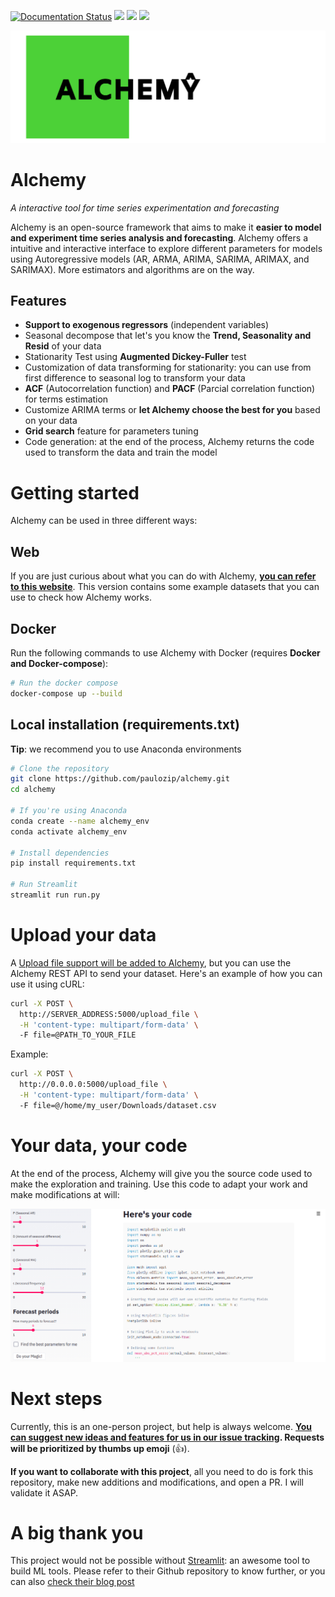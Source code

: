 [![Documentation Status](https://readthedocs.org/projects/python-alchemy/badge/?version=latest)](https://python-alchemy.readthedocs.io/en/latest/?badge=latest)
![](https://img.shields.io/github/languages/top/paulozip/alchemy)
![](https://img.shields.io/github/issues-raw/paulozip/alchemy?color=%4cd137)
![](https://img.shields.io/github/issues-closed/paulozip/alchemy?color=%238e44ad)

![](img/logo.png)
# Alchemy
*A interactive tool for time series experimentation and forecasting*

Alchemy is an open-source framework that aims to make it **easier to model and experiment time series analysis and forecasting**. Alchemy offers a intuitive and interactive interface to explore different parameters for models using Autoregressive models (AR, ARMA, ARIMA, SARIMA, ARIMAX, and SARIMAX). More estimators and algorithms are on the way.

## Features

* **Support to exogenous regressors** (independent variables)
* Seasonal decompose that let's you know the **Trend, Seasonality and Resid** of your data
* Stationarity Test using **Augmented Dickey-Fuller** test
* Customization of data transforming for stationarity: you can use from first difference to seasonal log to transform your data
* **ACF** (Autocorrelation function) and **PACF** (Parcial correlation function) for terms estimation
* Customize ARIMA terms or **let Alchemy choose the best for you** based on your data
* **Grid search** feature for parameters tuning
* Code generation: at the end of the process, Alchemy returns the code used to transform the data and train the model

# Getting started
Alchemy can be used in three different ways:

## Web
If you are just curious about what you can do with Alchemy, **[you can refer to this website](https://projectalchemy.herokuapp.com)**. This version contains some example datasets that you can use to check how Alchemy works.

## Docker
Run the following commands to use Alchemy with Docker (requires **Docker and Docker-compose**):

```bash
# Run the docker compose
docker-compose up --build
```

## Local installation (requirements.txt)
**Tip**: we recommend you to use Anaconda environments

```bash
# Clone the repository
git clone https://github.com/paulozip/alchemy.git
cd alchemy

# If you're using Anaconda
conda create --name alchemy_env
conda activate alchemy_env

# Install dependencies
pip install requirements.txt

# Run Streamlit
streamlit run run.py
```
# Upload your data
A [Upload file support will be added to Alchemy](https://github.com/paulozip/alchemy/issues/4), but you can use the Alchemy REST API to send your dataset. Here's an example of how you can use it using cURL:

```bash
curl -X POST \
  http://SERVER_ADDRESS:5000/upload_file \
  -H 'content-type: multipart/form-data' \       
  -F file=@PATH_TO_YOUR_FILE
```

Example:
```bash
curl -X POST \
  http://0.0.0.0:5000/upload_file \
  -H 'content-type: multipart/form-data' \       
  -F file=@/home/my_user/Downloads/dataset.csv
```

# Your data, your code
At the end of the process, Alchemy will give you the source code used to make the exploration and training. Use this code to adapt your work and make modifications at will:

![](img/alchemy_your_code.png)

# Next steps
Currently, this is an one-person project, but help is always welcome. **[You can suggest new ideas and features for us in our issue tracking](https://github.com/paulozip/alchemy/issues). Requests will be prioritized by thumbs up emoji** (👍).

**If you want to collaborate with this project**, all you need to do is fork this repository, make new additions and modifications, and open a PR. I will validate it ASAP. 

# A big thank you
This project would not be possible without [Streamlit](https://github.com/streamlit/streamlit): an awesome tool to build ML tools. Please refer to their Github repository to know further, or you can also [check their blog post](https://towardsdatascience.com/coding-ml-tools-like-you-code-ml-models-ddba3357eace)
